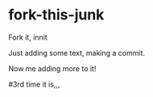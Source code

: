 # fork-this-junk
Fork it, innit

Just adding some text, making a commit.

Now me adding more to it!


#3rd time it is,,,


